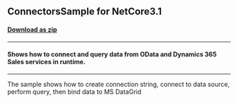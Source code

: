 ## ConnectorsSample for NetCore3.1
#### [Download as zip](https://grapecity.github.io/DownGit/#/home?url=https://github.com/GrapeCity/ComponentOne-Service-Components-Samples/tree/master/DataConnector/NetCore/ConnectorsSample)
____
#### Shows how to connect and query data from OData and Dynamics 365 Sales services in runtime.
____
The sample shows how to create connection string, connect to data source, perform query, then bind data to MS DataGrid
